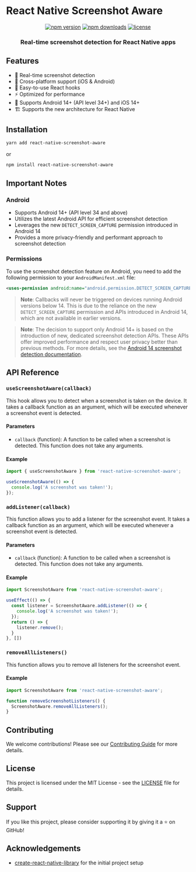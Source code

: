 # React Native Screenshot Aware

<p align="center">
  <a href="https://www.npmjs.com/package/react-native-screenshot-aware"><img src="https://img.shields.io/npm/v/react-native-screenshot-aware.svg?style=flat-square" alt="npm version"></a>
  <a href="https://www.npmjs.com/package/react-native-screenshot-aware"><img src="https://img.shields.io/npm/dm/react-native-screenshot-aware.svg?style=flat-square" alt="npm downloads"></a>
  <a href="https://github.com/huextrat/react-native-screenshot-aware/blob/main/LICENSE"><img src="https://img.shields.io/npm/l/react-native-screenshot-aware.svg?style=flat-square" alt="license"></a>
</p>

<h3 align="center">
  Real-time screenshot detection for React Native apps
</h3>

## Features

- 🚀 Real-time screenshot detection
- 🔄 Cross-platform support (iOS & Android)
- 🎣 Easy-to-use React hooks
- ⚡ Optimized for performance
- 📱 Supports Android 14+ (API level 34+) and iOS 14+
- 🏗️ Supports the new architecture for React Native

## Installation

```sh
yarn add react-native-screenshot-aware
```
or
```sh
npm install react-native-screenshot-aware
```

## Important Notes

### Android
- Supports Android 14+ (API level 34 and above)
- Utilizes the latest Android API for efficient screenshot detection
- Leverages the new `DETECT_SCREEN_CAPTURE` permission introduced in Android 14
- Provides a more privacy-friendly and performant approach to screenshot detection

### Permissions

To use the screenshot detection feature on Android, you need to add the following permission to your `AndroidManifest.xml` file:

```xml
<uses-permission android:name="android.permission.DETECT_SCREEN_CAPTURE" />
```

> **Note**: Callbacks will never be triggered on devices running Android versions below 14. This is due to the reliance on the new `DETECT_SCREEN_CAPTURE` permission and APIs introduced in Android 14, which are not available in earlier versions.

> **Note**: The decision to support only Android 14+ is based on the introduction of new, dedicated screenshot detection APIs. These APIs offer improved performance and respect user privacy better than previous methods. For more details, see the [Android 14 screenshot detection documentation](https://developer.android.com/about/versions/14/features/screenshot-detection).

## API Reference

### `useScreenshotAware(callback)`

This hook allows you to detect when a screenshot is taken on the device. It takes a callback function as an argument, which will be executed whenever a screenshot event is detected.

#### Parameters

- `callback` (function): A function to be called when a screenshot is detected. This function does not take any arguments.

#### Example

```javascript
import { useScreenshotAware } from 'react-native-screenshot-aware';

useScreenshotAware(() => {
  console.log('A screenshot was taken!');
});
```

### `addListener(callback)`

This function allows you to add a listener for the screenshot event. It takes a callback function as an argument, which will be executed whenever a screenshot event is detected.

#### Parameters

- `callback` (function): A function to be called when a screenshot is detected. This function does not take any arguments.

#### Example

```javascript
import ScreenshotAware from 'react-native-screenshot-aware';

useEffect(() => {
  const listener = ScreenshotAware.addListener(() => {
    console.log('A screenshot was taken!');
  });
  return () => {
    listener.remove();
  }
}, [])
```

### `removeAllListeners()`

This function allows you to remove all listeners for the screenshot event.

#### Example

```javascript
import ScreenshotAware from 'react-native-screenshot-aware';

function removeScreenshotListeners() {
  ScreenshotAware.removeAllListeners();
}
```

## Contributing

We welcome contributions! Please see our [Contributing Guide](CONTRIBUTING.md) for more details.

## License

This project is licensed under the MIT License - see the [LICENSE](LICENSE) file for details.

## Support

If you like this project, please consider supporting it by giving it a ⭐️ on GitHub!

## Acknowledgements

- [create-react-native-library](https://github.com/callstack/react-native-builder-bob) for the initial project setup